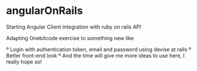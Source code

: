 # angularOnRails
Starting Angular Client integration with ruby on rails  API

Adapting Onebitcode exercise to something new like

º Login with authentication token, email and password using devise at rails
º Better front-end look
º And the time will give me more ideas to use here, I really hope so!
